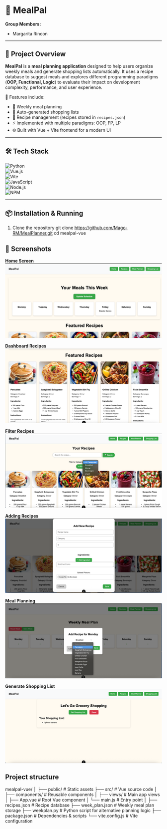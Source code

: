 # 🍲 MealPal  

**Group Members:**  
- Margarita Rincon  

---

## 📖 Project Overview  
**MealPal** is a **meal planning application** designed to help users organize weekly meals and generate shopping lists automatically. It uses a recipe database to suggest meals and explores different programming paradigms (**OOP, Functional, Logic**) to evaluate their impact on development complexity, performance, and user experience.  

🔹 Features include:  
- 📅 Weekly meal planning  
- 🛒 Auto-generated shopping lists  
- 📂 Recipe management (recipes stored in `recipes.json`)  
- ⚡ Implemented with multiple paradigms: OOP, FP, LP  
- 🌐 Built with Vue + Vite frontend for a modern UI  

---

## 🛠️ Tech Stack  

![Python](https://img.shields.io/badge/Python-3776AB?logo=python&logoColor=white)  
![Vue.js](https://img.shields.io/badge/Vue.js-35495E?logo=vue.js&logoColor=4FC08D)  
![Vite](https://img.shields.io/badge/Vite-646CFF?logo=vite&logoColor=white)  
![JavaScript](https://img.shields.io/badge/JavaScript-F7DF1E?logo=javascript&logoColor=black)  
![Node.js](https://img.shields.io/badge/Node.js-339933?logo=node.js&logoColor=white)  
![NPM](https://img.shields.io/badge/npm-CB3837?logo=npm&logoColor=white)  

---

## 📦 Installation & Running  

1. Clone the repository
git clone https://github.com/Mago-RM/MealPlanner.git
cd mealpal-vue




## 📸 Screenshots  

**Home Screen**  
![Login](/screenshots/mp_home.png)  

**Dashboard Recipes**  
![Dashboard](/screenshots/mp_menu.png)  

**Filter Recipes**  
![Filter](/screenshots/mp_filter.png) 

**Adding Recipes**  
![Adding](/screenshots/mp_add.png) 

**Meal Planning**  
![Planning](/screenshots/mp_plan.png) 

**Generate Shopping List**  
![Shopping](/screenshots/mp_list.png) 

## Project structure

mealpal-vue/
│
├── public/            # Static assets
├── src/               # Vue source code
│   ├── components/    # Reusable components
│   ├── views/         # Main app views
│   ├── App.vue        # Root Vue component
│   └── main.js        # Entry point
│
├── recipes.json       # Recipe database
├── week_plan.json     # Weekly meal plan storage
├── weekplan.py        # Python script for alternative planning logic
├── package.json       # Dependencies & scripts
└── vite.config.js     # Vite configuration